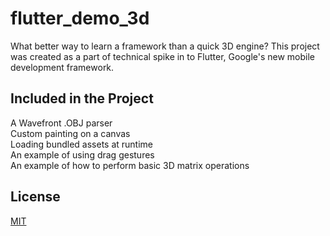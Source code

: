 # flutter_demo_3d

What better way to learn a framework than a quick 3D engine?  This project was created as a part of technical spike in to Flutter, Google's new mobile development framework.

## Included in the Project

A Wavefront .OBJ parser<br/>
Custom painting on a canvas<br/>
Loading bundled assets at runtime<br/>
An example of using drag gestures<br/>
An example of how to perform basic 3D matrix operations</br>

## License
[MIT](https://choosealicense.com/licenses/mit/)
